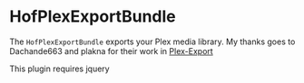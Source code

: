 HofPlexExportBundle
=============
The `HofPlexExportBundle` exports your Plex media library.
My thanks goes to Dachande663 and plakna for their work in [Plex-Export](https://github.com/Dachande663/Plex-Export)

This plugin requires jquery